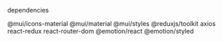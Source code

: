 dependencies

@mui/icons-material @mui/material @mui/styles @reduxjs/toolkit axios react-redux react-router-dom @emotion/react @emotion/styled